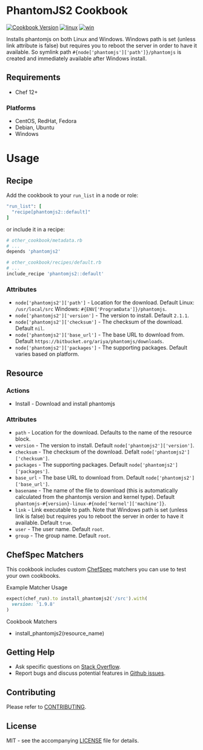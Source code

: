 # PhantomJS2 Cookbook

[![Cookbook Version](http://img.shields.io/cookbook/v/phantomjs2.svg?style=flat-square)][cookbook]
[![linux](http://img.shields.io/travis/dhoer/chef-phantomjs2/master.svg?label=linux&style=flat-square)][linux]
[![win](https://img.shields.io/appveyor/ci/dhoer/chef-phantomjs2/master.svg?label=windows&style=flat-square)][win]

[cookbook]: https://supermarket.chef.io/cookbooks/phantomjs2
[linux]: https://travis-ci.org/dhoer/chef-phantomjs2
[win]: https://ci.appveyor.com/project/dhoer/chef-phantomjs2

Installs phantomjs on both Linux and Windows. Windows path is set (unless link attribute is false) but requires you 
to reboot the server in order to have it available. So symlink path `#{node['phantomjs']['path']}/phantomjs`
is created and immediately available after Windows install.

## Requirements

- Chef 12+

### Platforms

- CentOS, RedHat, Fedora 
- Debian, Ubuntu
- Windows

# Usage

## Recipe
Add the cookbook to your `run_list` in a node or role:

```ruby
"run_list": [
  "recipe[phantomjs2::default]"
]
```

or include it in a recipe:

```ruby
# other_cookbook/metadata.rb
# ...
depends 'phantomjs2'
```
```ruby
# other_cookbook/recipes/default.rb
# ...
include_recipe 'phantomjs2::default'
```

### Attributes

- `node['phantomjs2']['path']` - Location for the download. Default Linux: `/usr/local/src` 
Windows: `#{ENV['ProgramData']}/phantomjs`.
- `node['phantomjs2']['version']` - The version to install. Default `2.1.1`.
- `node['phantomjs2']['checksum']` - The checksum of the download. Default `nil`.
- `node['phantomjs2']['base_url']` - The base URL to download from. 
Default `https://bitbucket.org/ariya/phantomjs/downloads`.
- `node['phantomjs2']['packages']` - The supporting packages. Default varies based on platform.

## Resource

### Actions

- Install - Download and install phantomjs

### Attributes

- `path` - Location for the download. Defaults to the name of the resource block.
- `version` - The version to install. Default `node['phantomjs2']['version']`.
- `checksum` - The checksum of the download. Defalt `node['phantomjs2']['checksum']`.
- `packages` - The supporting packages. Default `node['phantomjs2']['packages']`.
- `base_url` - The base URL to download from. Default `node['phantomjs2']['base_url']`.
- `basename` - The name of the file to download (this is automatically calculated from
the phantomjs version and kernel type). Default `phantomjs-#{version}-linux-#{node['kernel']['machine']}`.
- `link` - Link executable to path.  Note that Windows path is set (unless link is false) but requires you 
to reboot the server in order to have it available. Default `true`.
- `user` - The user name. Default `root`.
- `group` - The group name. Default `root`.

## ChefSpec Matchers

This cookbook includes custom [ChefSpec](https://github.com/sethvargo/chefspec) matchers you can use to test 
your own cookbooks.

Example Matcher Usage

```ruby
expect(chef_run).to install_phantomjs2('/src').with(
  version: '1.9.8'
)
```
      
Cookbook Matchers

- install_phantomjs2(resource_name)

## Getting Help

- Ask specific questions on [Stack Overflow](http://stackoverflow.com/questions/tagged/chef+phantomjs).
- Report bugs and discuss potential features in [Github issues](https://github.com/dhoer/chef-phantomjs2/issues).

## Contributing

Please refer to [CONTRIBUTING](https://github.com/dhoer/chef-phantomjs2/blob/master/CONTRIBUTING.md).

## License

MIT - see the accompanying [LICENSE](https://github.com/dhoer/chef-phantomjs2/blob/master/LICENSE.md) file for details.

